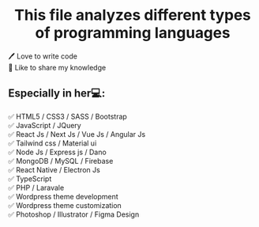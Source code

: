<h1 style='font-size: 30px' align="center"> This file analyzes different types of programming languages </h1>

🖊️ Love to write code <br> 
🎤 Like to share my knowledge </p> 

## Especially in her💻:<br/>


✅ HTML5 / CSS3 / SASS / Bootstrap <br>
✅ JavaScript / JQuery <br>
✅ React Js / Next Js / Vue Js / Angular Js\
✅ Tailwind css / Material ui\
✅ Node Js / Express js / Dano\
✅ MongoDB / MySQL / Firebase\
✅ React Native / Electron Js\
✅ TypeScript\
✅ PHP / Laravale<br>
✅ Wordpress theme development\
✅ Wordpress theme customization\
✅ Photoshop / Illustrator / Figma Design <br>

